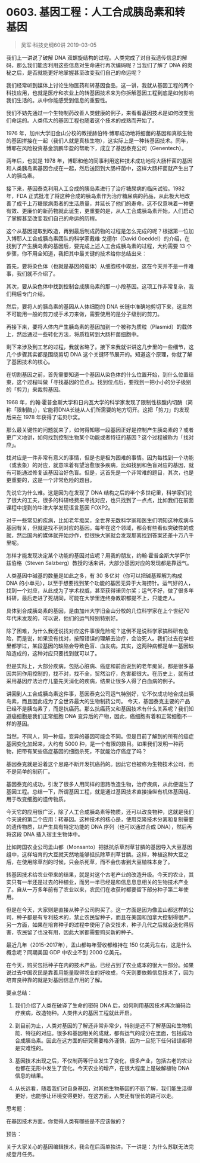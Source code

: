 # 0603. 基因工程：人工合成胰岛素和转基因
> 吴军·科技史纲60讲
2019-03-05

我们上一讲说了破解 DNA 双螺旋结构的过程。人类完成了对自我遗传信息的解码，那么我们能否利用这些信息对生命进行再次编码呢？当我们了解了 DNA 的奥秘之后，是否就能更好地掌握甚至改变我们自己的命运呢？

我们经常听到媒体上讨论生物医药和转基因食品，这一讲，我就从基因工程的两个科技应用，也就是医疗和农业上的转基因技术来为你拆解基因工程到底是如何影响我们生活的。从中你能感受到信息的重要性。

我们不妨先通过一个生物制药改善人类健康的例子，来看看基因技术是如何改变我们命运的。人类伟大的基因工程也随着这个技术的成熟而开始了。

1976 年，加州大学旧金山分校的教授赫伯特·博耶成功地将细菌的基因和真核生物的基因拼接在一起（我们人就是真核生物），这实际上是一种转基因技术。同年，博耶在风险投资基金凯鹏华盈的帮助下，成立了基因泰克公司（Genentech）。

两年后，也就是 1978 年，博耶和他的同事利用这种技术成功地将大肠杆菌的基因和人类胰岛素基因合成在一起，然后送回到大肠杆菌中，这样大肠杆菌就产生出了人的胰岛素。

接下来，基因泰克利用人工合成的胰岛素进行了治疗糖尿病的临床试验。1982 年，FDA 正式批准了将这种合成的胰岛素作为治疗糖尿病的药品，从此极大地改善了成千上万糖尿病患者的生活质量，并延长了他们的寿命。这不仅意味着一种更有效、更廉价的新药物就此诞生，更重要的是，从人工合成胰岛素开始，人们启动了掌握甚至改变我们自己的命运的历程。

这个从基因提取到改造，再到最后制成药物的过程是怎么完成的呢？根据第一位加入博耶人工合成胰岛素团队的科学家戴维·戈德尔（David Goeddel）的介绍，在找到了产生胰岛素的基因后，要完成上述人工合成胰岛素的过程，大约需要 13 个步骤，你不用全知道，我把其中最关键的技术给你总结出来：

首先，要将染色体（也就是基因的载体）从细胞核中取出，这在今天并不是一件难事，我们就不介绍了。

其次，要从染色体中找到控制合成胰岛素的那一小段基因。这项工作非常复杂，我们稍后专门介绍。

然后，要将人的胰岛素的基因从人体细胞的 DNA 长链中准确地剪切下来，这显然不可能用一般的剪刀或手术刀来做，需要使用的是分子级别的剪刀。

再接下来，要将人体内产生胰岛素的基因加到一个被称为质粒（Plasmid）的载体上，然后通过一些转化方法，将质粒转到大肠杆菌细胞中。

剩下来涉及到工艺的过程，我就省略了。接下来我就讲讲这几步里的一些细节，这几个步骤其实都是围绕剪切 DNA 这个关键环节展开的。知道这个原理，你就了解了基因技术的核心。

在切割基因之前，首先需要知道一个基因从染色体的什么位置开始，到什么位置结束，这个过程叫做「寻找基因的位点」。找到位点后，要找到一把小小的分子级别的「剪刀」来裁剪基因。

1968 年，约翰∙霍普金斯大学和日内瓦大学的科学家发现了限制性核酸内切酶（简称「限制酶」），它能将DNA长链从人们所需要的地方切开。这把「剪刀」的发现后来在 1978 年获得了诺贝尔奖。

那么最关键性的问题就来了，如何得知哪一段基因正好是控制产生胰岛素的？或者更广义地讲，如何找到控制生物某个功能或者特征的基因？这个过程被称为「找对应」。

找对应是一件非常有意义的事情，但是也是极为困难的事情。因为每找到一个功能（或表象）的对应，就意味着有望治愈很多疾病，比如找到和色盲对应的基因，就有可能通过修复该基因治好色盲。但是，这首先是一个非常难的题目，其次，也是更重要的，这是一个非常危险的题目。

先说它为什么难。这是因为在发现了 DNA 结构之后的半个多世纪里，科学家们花了很大的工夫，很多的科研经费来寻找对应，也只找到了一点点，比如我们在前面课程中提到的牛津大学发现语言基因 FOXP2。

对于一些常见的疾病，比如老年痴呆，全世界无数科学家和医生们明知这种疾病与基因有关，但就是找不到对应的基因。每年在这个领域，都会有些看似突破性的成就，然后国内的媒体就开始炒作，但很快大家就会发现那离找到答案还差十万八千里呢。

怎样才能发现决定某个功能的基因对应呢？用我的朋友，约翰∙霍普金斯大学萨尔兹伯格（Steven Salzberg）教授的话来讲，大部分基因对应的发现都是靠运气。

人类基因中碱基的数量是如此之多，有 30 多亿对（你可以把碱基理解为构成 DNA 的小单元），以至于想要找到某个功能的基因无异于大海捞针。运气好的人，找到一个对应，从此成为了学术权威，甚至获得诺贝尔奖；运气不好，做了很多年科研，最后走进了死胡同，可能在大学里连终身教职都提不上，只能走人。

具体到合成胰岛素的基因，是由加州大学旧金山分校的几位科学家在上个世纪70年代末发现的，可以说，他们的运气特别特别好。

除了困难，为什么我还说找对应这件事很危险呢？这倒不是说科学家搞科研有危险，而是说，如果没有找对，按照错误的理解去治疗，会治死人。我们过去在学校里都学过，某段基因的缺陷会导致色盲、血友病。其实，这两种病都是单一基因缺陷造成的，这种对应只要找到就可以了。

但是实际上，大部分疾病，包括心脏病、癌症和前面说到的老年痴呆，都是很多基因共同作用控制的，找不对，找不全，贸然治疗，危害都很大。在历史上，就有过采用基因疗法治疗儿童先天消化的疾病，结果让很多人得了白血病的例子。

讲回到人工合成胰岛素这件事，基因泰克公司运气特别好，它不仅成功地合成出胰岛素，而且因此成为了全世界最大的生物制药公司。
今天，基因泰克主要的产品已经不是胰岛素了，而是抗癌药。那么抗癌药又和基因技术有什么关系呢？我们知道癌细胞是我们正常细胞 DNA 变异后的产物，因此，癌细胞有着和正常细胞不一样的基因。

当然，不同人，同一种癌，变异的基因可能会不同。但是目前了解到的所有的癌症基因变化加起来，大约有 5000 种，是一个有限的数目。如果我们发明一种药物，把带有某些癌症基因的细胞杀死，不就能治疗癌症了吗？

基因泰克就是沿着这个思路不断开发抗癌药的。因此它也被称为生物技术公司，而不是简单的制药厂。

基因泰克的成功，引发了很多人用同样的思路改造生物，治疗疾病，从此便诞生了基因工程。总结一下，所谓基因工程，就是通过基因技术直接操纵有机体基因组、用于改变细胞的遗传物质。

今天它的应用很广泛，除了人工合成胰岛素等物质，还可以改良物种，这就是我们今天说的第二个应用：转基因。这种技术的核心是，使用克隆技术分离和复制需要的遗传物质，以产生具有特定功能的 DNA 序列（也可以通过合成 DNA），然后再将这段 DNA 插入宿主生物体中。

比如跨国农业公司孟山都（Monsanto）把抵抗杀草剂草甘膦的基因导入大豆基因组中，这样培育的大豆就天然地能够抵抗除草剂草甘膦。这样，种植这种大豆之后，在使用除草剂的时候，只会杀死草，而不会伤害到大豆植株本身了。

转基因技术给农业带来的结果，就是对这个古老产业的改造升级。今天的农业，其实只有一半还是过去的种植业，而另一半已经是和信息息息相关的生物技术产业了。自从一万多年前有了农业以来，农民们在收获时都要留下部分种子第二年使用。

但是在今天，大家则是直接从种子公司购买了。这一方面是因为像孟山都这样的公司，种子都是有专利技术的，禁止农民留种子，而且在美国和加拿大控制得很严。另一方面，如果在培育种子的过程中使用了杂交技术，种子几代之后就会退化得厉害，农民留了也没有用，因此大家都需要购买新的种子。

最近几年（2015-2017年），孟山都每年营收都维持在 150 亿美元左右，这是什么概念呢？同期美国 GDP 中农业不到 2000 亿美元。

在今天，购买包括种子在内的技术产品，已经占到了农业成本的很大一部分。如果说过去中国农民是靠善用能量取得农业的好收成，今天则要依赖信息技术了，因为培育良种靠的就是对基因信息作用的了解。

要点总结：

1. 我们介绍了人类在破译了生命的密码 DNA 后，如何利用基因技术再次编码治疗疾病，改造物种。人类伟大的基因工程就此开启。

2. 到目前为止，人类对基因的了解还非常非常少，特别是还不了解基因和生物机能、特征的对应。很多和基因相关的成就，都有运气的成分在里面，包括成功合成胰岛素。因此在这方面的研究需要格外谨慎，因为一旦犯下任何错误都将是灾难性的。

3. 基因技术出现之后，不仅制药等行业发生了变化，很多产业，包括古老的农业也都在无形中发生了变化。今天农业的增产，在很大程度上是破解植物 DNA 信息的结果。

4. 从长远看，随着我们对自身基因，对其他生物基因的不断了解，我们能生活得更好，也能够让环境变得更好。在这方面，人类还有很长的路可以走。

思考题：

在基因技术方面，你觉得人类有哪些是不应该做的？

预告：

关于大家关心的基因编辑技术，我会在后面单独讲。下一讲是：为什么苏联无法完成登月任务。